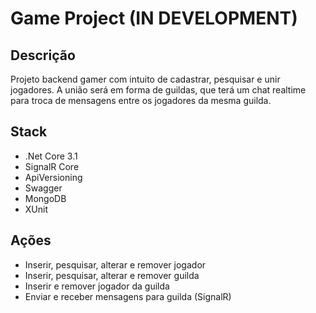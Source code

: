 # Game Project (IN DEVELOPMENT)

## Descrição

Projeto backend gamer com intuito de cadastrar, pesquisar e unir jogadores.
A união será em forma de guildas, que terá um chat realtime para troca de mensagens entre os jogadores da mesma guilda.

## Stack
- .Net Core 3.1
- SignalR Core
- ApiVersioning
- Swagger
- MongoDB
- XUnit

## Ações
- Inserir, pesquisar, alterar e remover jogador
- Inserir, pesquisar, alterar e remover guilda
- Inserir e remover jogador da guilda
- Enviar e receber mensagens para guilda (SignalR)